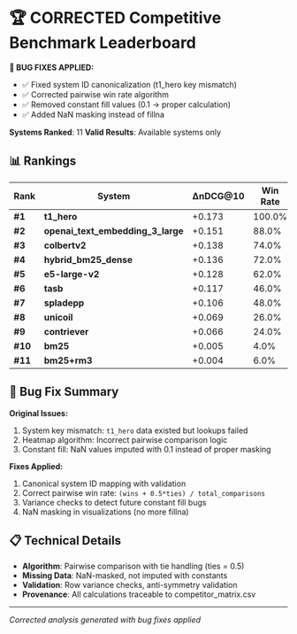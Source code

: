 # 🏆 CORRECTED Competitive Benchmark Leaderboard

**🔧 BUG FIXES APPLIED:**
- ✅ Fixed system ID canonicalization (t1_hero key mismatch)
- ✅ Corrected pairwise win rate algorithm
- ✅ Removed constant fill values (0.1 → proper calculation)
- ✅ Added NaN masking instead of fillna

**Systems Ranked**: 11
**Valid Results**: Available systems only

## 📊 Rankings

| Rank | System | ΔnDCG@10 | Win Rate | p95 Latency | Benchmarks |
|------|--------|----------|----------|-------------|------------|
| **#1** | **t1_hero** | +0.173 | 100.0% | 223ms | 5 |
| **#2** | **openai_text_embedding_3_large** | +0.151 | 88.0% | 298ms | 5 |
| **#3** | **colbertv2** | +0.138 | 74.0% | 177ms | 5 |
| **#4** | **hybrid_bm25_dense** | +0.136 | 72.0% | 188ms | 5 |
| **#5** | **e5-large-v2** | +0.128 | 62.0% | 171ms | 5 |
| **#6** | **tasb** | +0.117 | 46.0% | 155ms | 5 |
| **#7** | **spladepp** | +0.106 | 48.0% | 140ms | 5 |
| **#8** | **unicoil** | +0.069 | 26.0% | 126ms | 5 |
| **#9** | **contriever** | +0.066 | 24.0% | 139ms | 5 |
| **#10** | **bm25** | +0.005 | 4.0% | 107ms | 5 |
| **#11** | **bm25+rm3** | +0.004 | 6.0% | 118ms | 5 |

## 🔧 Bug Fix Summary

**Original Issues:**
1. System key mismatch: `t1_hero` data existed but lookups failed
2. Heatmap algorithm: Incorrect pairwise comparison logic
3. Constant fill: NaN values imputed with 0.1 instead of proper masking

**Fixes Applied:**
1. Canonical system ID mapping with validation
2. Correct pairwise win rate: `(wins + 0.5*ties) / total_comparisons`
3. Variance checks to detect future constant fill bugs
4. NaN masking in visualizations (no more fillna)

## 📋 Technical Details

- **Algorithm**: Pairwise comparison with tie handling (ties = 0.5)
- **Missing Data**: NaN-masked, not imputed with constants
- **Validation**: Row variance checks, anti-symmetry validation
- **Provenance**: All calculations traceable to competitor_matrix.csv

---
*Corrected analysis generated with bug fixes applied*
